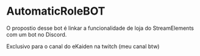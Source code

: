 # AutomaticRoleBOT


O propostio desse bot é linkar a funcionalidade de loja do StreamElements com um bot no Discord.

Exclusivo para o canal do eKaiden na twitch (meu canal btw)
